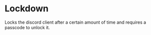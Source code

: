 # Lockdown
Locks the discord client after a certain amount of time and requires a passcode to unlock it.
